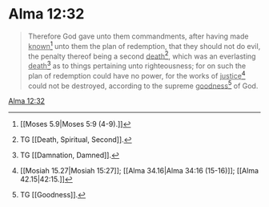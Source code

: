 # Alma 12:32

> Therefore God gave unto them commandments, after having made <u>known</u>[^a] unto them the plan of redemption, that they should not do evil, the penalty thereof being a second <u>death</u>[^b], which was an everlasting <u>death</u>[^c] as to things pertaining unto righteousness; for on such the plan of redemption could have no power, for the works of <u>justice</u>[^d] could not be destroyed, according to the supreme <u>goodness</u>[^e] of God.

[Alma 12:32](https://www.churchofjesuschrist.org/study/scriptures/bofm/alma/12?lang=eng&id=p32#p32)


[^a]: [[Moses 5.9|Moses 5:9 (4-9).]]
[^b]: TG [[Death, Spiritual, Second]].
[^c]: TG [[Damnation, Damned]].
[^d]: [[Mosiah 15.27|Mosiah 15:27]]; [[Alma 34.16|Alma 34:16 (15-16)]]; [[Alma 42.15|42:15.]]
[^e]: TG [[Goodness]].
